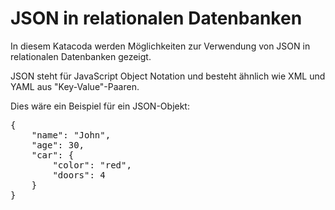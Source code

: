 # JSON in relationalen Datenbanken

In diesem Katacoda werden Möglichkeiten zur Verwendung von JSON in relationalen Datenbanken gezeigt.

JSON steht für JavaScript Object Notation und besteht ähnlich wie XML und YAML aus "Key-Value"-Paaren.

Dies wäre ein Beispiel für ein JSON-Objekt: 
<pre>
{
    "name": "John",
    "age": 30,
    "car": {
        "color": "red",
        "doors": 4
    }
}
</pre>